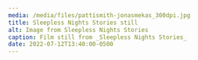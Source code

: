 ```yaml
---
media: /media/files/pattismith-jonasmekas_300dpi.jpg
title: Sleepless Nights Stories still
alt: Image from Sleepless Nights Stories
caption: Film still from _Sleepless Nights Stories_
date: 2022-07-12T13:40:00-0500
---
```

